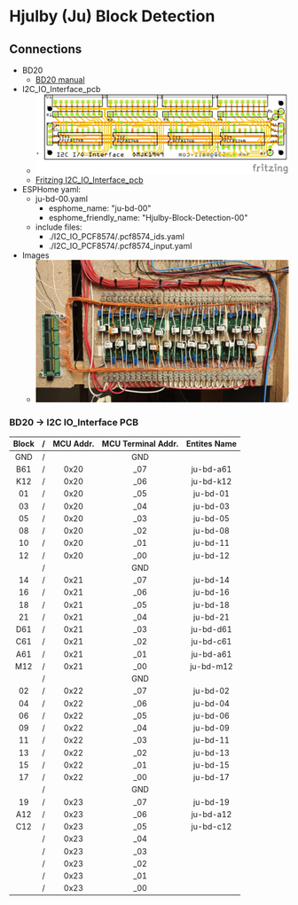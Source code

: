 # Hjulby (Ju) Block Detection

## Connections

* BD20
  * [BD20 manual](./)
* I2C_IO_Interface_pcb
  * ![I2C_IO_Interface_pcb.png](./Images/I2C_IO_Interface_pcb.png)
  * [Fritzing I2C_IO_Interface_pcb](https://github.com/sekt1953/Fritzing/blob/main/My_PCB/Modeltog/I2C_%20IO_Interface/I2C_IO-Interface.md#i2c-io_interface)
* ESPHome yaml:
  * ju-bd-00.yaml
    * esphome_name: "ju-bd-00"
    * esphome_friendly_name: "Hjulby-Block-Detection-00"
  * include files:
    * ./I2C_IO_PCF8574/.pcf8574_ids.yaml
    * ./I2C_IO_PCF8574/.pcf8574_input.yaml
* Images
  * ![20240327_183854.jpg](./Images/20240327_183854.jpg)

### BD20 -> I2C IO_Interface PCB

|Block|/|MCU Addr.|MCU Terminal Addr.|Entites Name|
|:---:|:---:|:---:|:---:|:---:|
|GND|/||GND||
|B61|/|0x20|_07|ju-bd-a61|
|K12|/|0x20|_06|ju-bd-k12|
|01|/|0x20|_05|ju-bd-01|
|03|/|0x20|_04|ju-bd-03|
|05|/|0x20|_03|ju-bd-05|
|08|/|0x20|_02|ju-bd-08|
|10|/|0x20|_01|ju-bd-11|
|12|/|0x20|_00|ju-bd-12|
||/||GND||
|14|/|0x21|_07|ju-bd-14|
|16|/|0x21|_06|ju-bd-16|
|18|/|0x21|_05|ju-bd-18|
|21|/|0x21|_04|ju-bd-21|
|D61|/|0x21|_03|ju-bd-d61|
|C61|/|0x21|_02|ju-bd-c61|
|A61|/|0x21|_01|ju-bd-a61|
|M12|/|0x21|_00|ju-bd-m12|
||/||GND||
|02|/|0x22|_07|ju-bd-02|
|04|/|0x22|_06|ju-bd-04|
|06|/|0x22|_05|ju-bd-06|
|09|/|0x22|_04|ju-bd-09|
|11|/|0x22|_03|ju-bd-11|
|13|/|0x22|_02|ju-bd-13|
|15|/|0x22|_01|ju-bd-15|
|17|/|0x22|_00|ju-bd-17|
||/||GND||
|19|/|0x23|_07|ju-bd-19|
|A12|/|0x23|_06|ju-bd-a12|
|C12|/|0x23|_05|ju-bd-c12|
||/|0x23|_04||
||/|0x23|_03||
||/|0x23|_02||
||/|0x23|_01||
||/|0x23|_00||